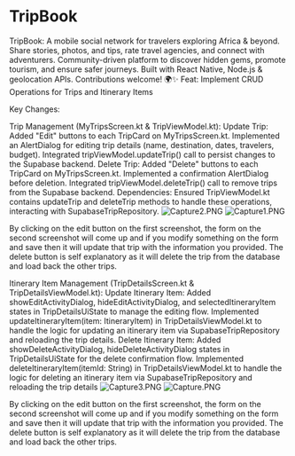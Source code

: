 # TripBook
TripBook: A mobile social network for travelers exploring Africa &amp; beyond. Share stories, photos, and tips, rate travel agencies, and connect with adventurers. Community-driven platform to discover hidden gems, promote tourism, and ensure safer journeys. Built with React Native, Node.js &amp; geolocation APIs. Contributions welcome! 🌍✨
Feat: Implement CRUD Operations for Trips and Itinerary Items


Key Changes:

Trip Management (MyTripsScreen.kt & TripViewModel.kt):
Update Trip:
Added "Edit" buttons to each TripCard on MyTripsScreen.kt.
Implemented an AlertDialog for editing trip details (name, destination, dates, travelers, budget).
Integrated tripViewModel.updateTrip() call to persist changes to the Supabase backend.
Delete Trip:
Added "Delete" buttons to each TripCard on MyTripsScreen.kt.
Implemented a confirmation AlertDialog before deletion.
Integrated tripViewModel.deleteTrip() call to remove trips from the Supabase backend.
Dependencies: Ensured TripViewModel.kt contains updateTrip and deleteTrip methods to handle these operations, interacting with SupabaseTripRepository.
![Capture2.PNG](..%2F..%2FPictures%2FSaved%20Pictures%2FCapture2.PNG)
![Capture1.PNG](..%2F..%2FPictures%2FSaved%20Pictures%2FCapture1.PNG)

By clicking on the edit button on the first screenshot, the form on the second screenshot will come up and if you modify something on the form and save then it will update that trip with the information you provided.
The delete button is self explanatory as it will delete the trip from the database and load back the other trips.

Itinerary Item Management (TripDetailsScreen.kt & TripDetailsViewModel.kt):
Update Itinerary Item:
Added showEditActivityDialog, hideEditActivityDialog, and selectedItineraryItem states in TripDetailsUiState to manage the editing flow.
Implemented updateItineraryItem(item: ItineraryItem) in TripDetailsViewModel.kt to handle the logic for updating an itinerary item via SupabaseTripRepository and reloading the trip details.
Delete Itinerary Item:
Added showDeleteActivityDialog, hideDeleteActivityDialog states in TripDetailsUiState for the delete confirmation flow.
Implemented deleteItineraryItem(itemId: String) in TripDetailsViewModel.kt to handle the logic for deleting an itinerary item via SupabaseTripRepository and reloading the trip details
![Capture3.PNG](..%2F..%2FPictures%2FSaved%20Pictures%2FCapture3.PNG)
![Capture.PNG](..%2F..%2FPictures%2FSaved%20Pictures%2FCapture.PNG)

By clicking on the edit button on the first screenshot, the form on the second screenshot will come up and if you modify something on the form and save then it will update that trip with the information you provided.
The delete button is self explanatory as it will delete the trip from the database and load back the other trips.
